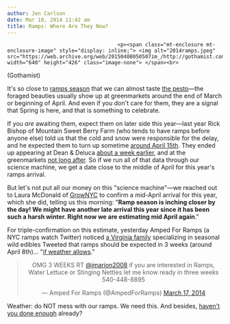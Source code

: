 ```yaml
---
author: Jen Carlson
date: Mar 18, 2014 11:42 am
title: Ramps: Where Are They Now?
---
```


	
										<p><span class="mt-enclosure mt-enclosure-image" style="display: inline;"> <img alt="2014ramps.jpeg" src="https://web.archive.org/web/20150408050507im_/http://gothamist.com/attachments/arts_jen/2014ramps.jpeg" width="640" height="426" class="image-none"> </span><br>
<span class="photo_caption">(Gothamist)</span></p>

<p>It&apos;s so close to <a href="https://web.archive.org/web/20150408050507/http://gothamist.com/tags/ramps">ramps season</a> that we can almost taste <a href="https://web.archive.org/web/20150408050507/http://gothamist.com/2013/04/08/ramps_have_arrived_celebrate_with_t.php">the pesto</a>&#x2014;the foraged beauties usually show up at greenmarkets around the end of March or beginning of April. And even if you don&apos;t care for them, they are a signal that Spring is here, and that is something to celebrate.</p>

<p>If you <em>are</em> awaiting them, expect them on later side this year&#x2014;last year Rick Bishop of Mountain Sweet Berry Farm (who tends to have ramps before anyone else) told us that the cold and snow were responsible for the delay, and he expected them to turn up sometime <a href="https://web.archive.org/web/20150408050507/http://gothamist.com/2013/03/27/ramps.php">around April 15th</a>. They ended up appearing at Dean &amp; Deluca <a href="https://web.archive.org/web/20150408050507/http://gothamist.com/2013/04/08/ramps_have_arrived_celebrate_with_t.php">about a week earlier</a>, and at the greenmarkets <a href="https://web.archive.org/web/20150408050507/http://gothamist.com/2013/04/12/ramps_are_here.php">not long after</a>. So if we run all of that data through our science machine, we get a date close to the middle of April for this year&apos;s ramps arrival. </p>

<p>But let&apos;s not put all our money on this &quot;science machine&quot;&#x2014;we reached out to Laura McDonald of <a href="https://web.archive.org/web/20150408050507/http://www.grownyc.org/">GrowNYC</a> to confirm a mid-April arrival for this year, which she did, telling us this morning: &quot;<strong>Ramp season is inching closer by the day! We might have another late arrival this year since it has been such a harsh winter. Right now we are estimating mid April again</strong>.&quot;</p>

<p>For triple-confirmation on this estimate, yesterday Amped For Ramps (a NYC ramps watch Twitter) noticed <a href="https://web.archive.org/web/20150408050507/http://www.diggerjays.com/">a Virginia family</a> specializing in seasonal wild edibles Tweeted that ramps should be expected in 3 weeks (around April 8th)... &quot;<a href="https://web.archive.org/web/20150408050507/https://twitter.com/jmarion2008/status/445651514988560384">if weather allows</a>.&quot;</p>

<center><blockquote class="twitter-tweet" lang="en"><p>OMG 3 WEEKS RT <a href="https://web.archive.org/web/20150408050507/https://twitter.com/jmarion2008">@jmarion2008</a> if you are interested in Ramps, Water Lettuce or Stinging Nettles let me know ready in three weeks 540-448-8895</p>&#x2014; Amped For Ramps (@AmpedForRamps) <a href="https://web.archive.org/web/20150408050507/https://twitter.com/AmpedForRamps/statuses/445626339253841921">March 17, 2014</a></blockquote>
<script async src="//web.archive.org/web/20150408050507js_/http://platform.twitter.com/widgets.js" charset="utf-8"></script></center>

<p>Weather: do NOT mess with our ramps. We need this. And besides, <a href="https://web.archive.org/web/20150408050507/http://gothamist.com/tags/winter2014">haven&apos;t you done enough</a> already?</p>					
										
									
				